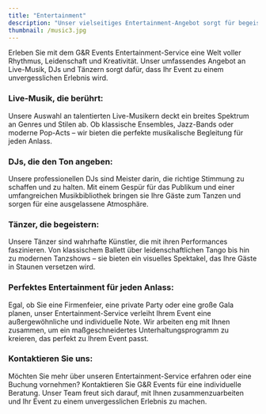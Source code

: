 ```yaml
---
title: "Entertainment"
description: "Unser vielseitiges Entertainment-Angebot sorgt für begeisternde und unvergessliche Momente, die Ihr Event zu einem besonderen Erlebnis machen."
thumbnail: /music3.jpg
---
```


Erleben Sie mit dem G&R Events Entertainment-Service eine Welt voller Rhythmus, Leidenschaft und Kreativität. Unser umfassendes Angebot an Live-Musik, DJs und Tänzern sorgt dafür, dass Ihr Event zu einem unvergesslichen Erlebnis wird.

### Live-Musik, die berührt:
Unsere Auswahl an talentierten Live-Musikern deckt ein breites Spektrum an Genres und Stilen ab. Ob klassische Ensembles, Jazz-Bands oder moderne Pop-Acts – wir bieten die perfekte musikalische Begleitung für jeden Anlass.

### DJs, die den Ton angeben:
Unsere professionellen DJs sind Meister darin, die richtige Stimmung zu schaffen und zu halten. Mit einem Gespür für das Publikum und einer umfangreichen Musikbibliothek bringen sie Ihre Gäste zum Tanzen und sorgen für eine ausgelassene Atmosphäre.

### Tänzer, die begeistern:
Unsere Tänzer sind wahrhafte Künstler, die mit ihren Performances faszinieren. Von klassischem Ballett über leidenschaftlichen Tango bis hin zu modernen Tanzshows – sie bieten ein visuelles Spektakel, das Ihre Gäste in Staunen versetzen wird.

### Perfektes Entertainment für jeden Anlass:
Egal, ob Sie eine Firmenfeier, eine private Party oder eine große Gala planen, unser Entertainment-Service verleiht Ihrem Event eine außergewöhnliche und individuelle Note. Wir arbeiten eng mit Ihnen zusammen, um ein maßgeschneidertes Unterhaltungsprogramm zu kreieren, das perfekt zu Ihrem Event passt.

### Kontaktieren Sie uns:
Möchten Sie mehr über unseren Entertainment-Service erfahren oder eine Buchung vornehmen? Kontaktieren Sie G&R Events für eine individuelle Beratung. Unser Team freut sich darauf, mit Ihnen zusammenzuarbeiten und Ihr Event zu einem unvergesslichen Erlebnis zu machen.
